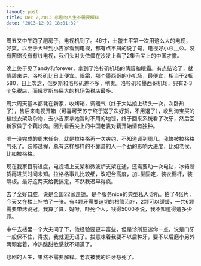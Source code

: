 ```yaml
---
layout: post
title: Dec 2,2013 悲剧的人生不需要解释
date: '2013-12-02 18:01:32'
---
```



周五又中午跑了趟房子，电视机到了。46寸，土鳖生平第一次用这么大的电视，好爽。以至于大爷到小吉家看到电视，都有点不屑的说了句，电视好小⊙﹏⊙。没有网络没有有线电视，我们头对头依偎在沙发上看了2集舌尖上的中国才撤。

晚上终于见了andy和forever，拿到了洛杉矶机场的倩碧和眼霜。有点结论了，就倩碧来讲，洛杉矶比日上便宜。眼霜，那个墨西哥的小机场，最便宜，相当于2瓶580，日上次之，俄罗斯和洛杉矶差不多，稍贵。洛杉矶和墨西哥机场，只有2-3个免税店，而俄罗斯鸟屎大的机场免税店最多。

周六周天基本都耗在新家，收烤箱，调暖气（终于大姑娘上轿头一次，次卧热了），售后来电视开箱（可喜可贺苏宁终于送了次好货，不用退了），收到淘宝买的植绒衣架及杂物，去小吉家拿她暂时不用的地毯，终于回来系统看了次牙，然后回新家做了个藕炒肉。因为看舌尖上的中国老袁对藕开始情有独钟。

唯一没完成的周末任务，就是拉格格再一次爽约，不知道调到周几。我快被拉格格气死了。装修过程，总有这样那样的不靠谱的人一个劲的影响大进度，比如老侯，比如拉格格。

现在我家目前进度，电视墙上支架和微波炉支架在途，还需要动一次电钻，冰箱断货再进货时间未知。拉格格事儿比较细，改吧台高度，加L型固定，装衣橱杆，装隔板。最好这两天给我搞定，不然我迟早得疯。

去了全好口腔，说是全国22家连锁。是个服务nice的典型私人诊所。拍了4张片，今天又在楼上补拍了一张。有4颗牙需要迫切的根管治疗，2颗可以缓缓，一共6颗需要带烤瓷冠。我算了算，妈呀，吓死个人，钱得5000不说，我不知道得遭多少罪。

中午去楼里一个大夫问了下，他经验要更丰富些，但是诊所更迷你一点，说是门牙一般保不住，得拔，我就更无语了。拔意味着我要不以后种牙，要不以后磨小另外两颗套着，冷热酸甜敏感就不知道了。

悲剧的人生，果然不需要解释。老袁被我的烂牙愁死了。


